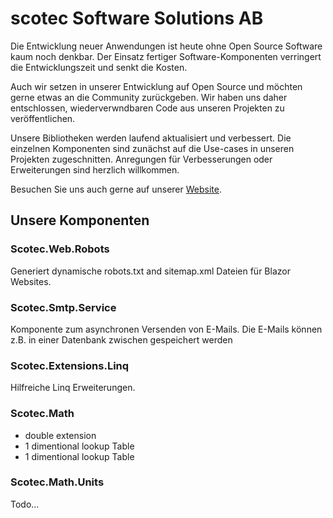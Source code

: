 # scotec Software Solutions AB


Die Entwicklung neuer Anwendungen ist heute ohne Open Source Software kaum noch denkbar. Der Einsatz fertiger Software-Komponenten verringert die Entwicklungszeit und senkt die Kosten.

Auch wir setzen in unserer Entwicklung auf Open Source und möchten gerne etwas an die Community zurückgeben. Wir haben uns daher entschlossen, wiederverwndbaren Code aus unseren Projekten zu veröffentlichen.

Unsere Bibliotheken werden laufend aktualisiert und verbessert. Die einzelnen Komponenten sind zunächst auf die Use-cases in unseren Projekten zugeschnitten. Anregungen für Verbesserungen oder Erweiterungen sind herzlich willkommen.

Besuchen Sie uns auch gerne auf unserer [Website](https://www.scotec-software.com).

## Unsere Komponenten

### Scotec.Web.Robots

Generiert dynamische robots.txt and sitemap.xml Dateien für Blazor Websites.

### Scotec.Smtp.Service

Komponente zum asynchronen Versenden von E-Mails. Die E-Mails können z.B. in einer Datenbank zwischen gespeichert werden

### Scotec.Extensions.Linq
Hilfreiche Linq Erweiterungen.

### Scotec.Math
- double extension
- 1 dimentional lookup Table
- 1 dimentional lookup Table

### Scotec.Math.Units
Todo...
